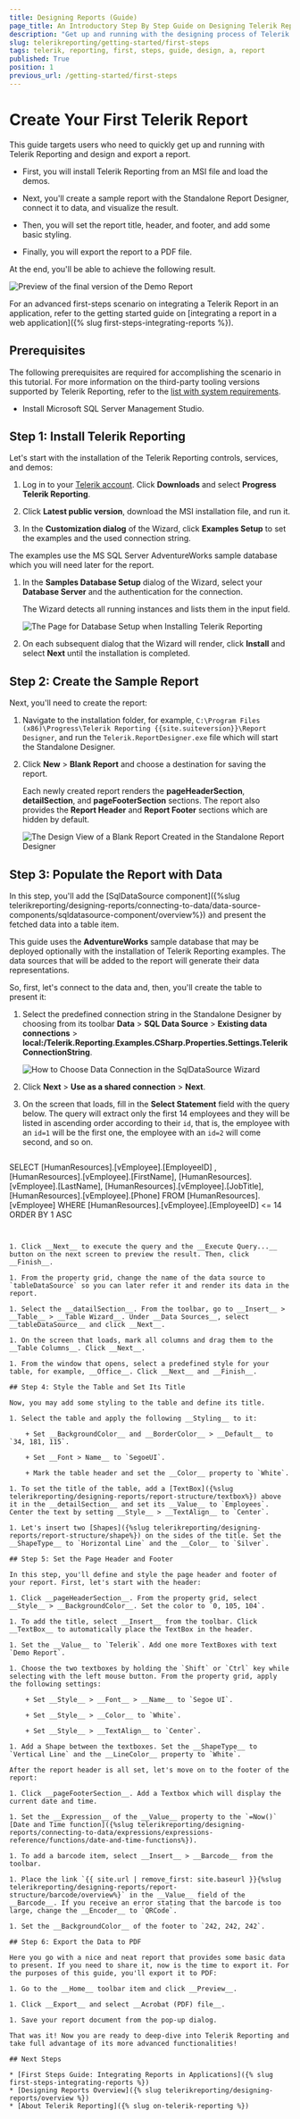 ```yaml
---
title: Designing Reports (Guide)
page_title: An Introductory Step By Step Guide on Designing Telerik Reports
description: "Get up and running with the designing process of Telerik Reporting and learn how to create a report, connect it to data, set its header and footer, add some styling, and export the report to PDF."
slug: telerikreporting/getting-started/first-steps
tags: telerik, reporting, first, steps, guide, design, a, report
published: True
position: 1
previous_url: /getting-started/first-steps
---
```


# Create Your First Telerik Report

This guide targets users who need to quickly get up and running with Telerik Reporting and design and export a report. 

* First, you will install Telerik Reporting from an MSI file and load the demos.

* Next, you'll create a sample report with the Standalone Report Designer, connect it to data, and visualize the result. 

* Then, you will set the report title, header, and footer, and add some basic styling.

* Finally, you will export the report to a PDF file.

At the end, you'll be able to achieve the following result. 

![Preview of the final version of the Demo Report](images/DemoReport.PNG)

For an advanced first-steps scenario on integrating a Telerik Report in an application, refer to the getting started guide on [integrating a report in a web application]({% slug first-steps-integrating-reports %}).

## Prerequisites 

The following prerequisites are required for accomplishing the scenario in this tutorial. For more information on the third-party tooling versions supported by Telerik Reporting, refer to the [list with system requirements](https://www.telerik.com/products/reporting/system-requirements).

* Install Microsoft SQL Server Management Studio.

## Step 1: Install Telerik Reporting

Let's start with the installation of the Telerik Reporting controls, services, and demos:

1. Log in to your [Telerik account](https://www.telerik.com/account). Click __Downloads__ and select __Progress Telerik Reporting__. 

1. Click __Latest public version__, download the MSI installation file, and run it. 

1. In the __Customization dialog__ of the Wizard, click __Examples Setup__ to set the examples and the used connection string. 

  The examples use the MS SQL Server AdventureWorks sample database which you will need later for the report. 

1. In the __Samples Database Setup__ dialog of the Wizard, select your __Database Server__ and the authentication for the connection. 

	The Wizard detects all running instances and lists them in the input field. 

	![The Page for Database Setup when Installing Telerik Reporting](images/Install.PNG)

1. On each subsequent dialog that the Wizard will render, click __Install__ and select __Next__ until the installation is completed. 

## Step 2: Create the Sample Report

Next, you'll need to create the report:

1. Navigate to the installation folder, for example, `C:\Program Files (x86)\Progress\Telerik Reporting {{site.suiteversion}}\Report Designer`, and run the `Telerik.ReportDesigner.exe` file which will start the Standalone Designer. 

1. Click __New__ > __Blank Report__ and choose a destination for saving the report.

	Each newly created report renders the __pageHeaderSection__, __detailSection__, and __pageFooterSection__ sections. The report also provides the __Report Header__ and __Report Footer__ sections which are hidden by default. 

	![The Design View of a Blank Report Created in the Standalone Report Designer](images/initialview.PNG)

## Step 3: Populate the Report with Data

In this step, you'll add the [SqlDataSource component]({%slug telerikreporting/designing-reports/connecting-to-data/data-source-components/sqldatasource-component/overview%}) and present the fetched data into a table item. 

This guide uses the __AdventureWorks__ sample database that may be deployed optionally with the installation of Telerik Reporting examples. The data sources that will be added to the report will generate their data representations. 

So, first, let's connect to the data and, then, you'll create the table to present it:

1. Select the predefined connection string in the Standalone Designer by choosing from its toolbar __Data__ > __SQL Data Source__ > __Existing data connections__ > __local:/Telerik.Reporting.Examples.CSharp.Properties.Settings.TelerikConnectionString__. 

	![How to Choose Data Connection in the SqlDataSource Wizard](images/3.PNG)

1. Click __Next__ > __Use as a shared connection__ > __Next__. 

1. On the screen that loads, fill in the __Select Statement__ field with the query below. The query will extract only the first 14 employees and they will be listed in ascending order according to their `id`, that is, the employee with an `id=1` will be the first one, the employee with an `id=2` will come second, and so on. 

	````SQL
SELECT
		[HumanResources].[vEmployee].[EmployeeID] ,
		[HumanResources].[vEmployee].[FirstName],
		[HumanResources].[vEmployee].[LastName],
		[HumanResources].[vEmployee].[JobTitle],
		[HumanResources].[vEmployee].[Phone]
	FROM [HumanResources].[vEmployee]
	WHERE [HumanResources].[vEmployee].[EmployeeID] <= 14
	ORDER BY 1 ASC
````


1. Click __Next__ to execute the query and the __Execute Query...__ button on the next screen to preview the result. Then, click __Finish__.

1. From the property grid, change the name of the data source to `tableDataSource` so you can later refer it and render its data in the report.

1. Select the __datailSection__. From the toolbar, go to __Insert__ > __Table__ > __Table Wizard__. Under __Data Sources__, select __tableDataSource__ and click __Next__.

1. On the screen that loads, mark all columns and drag them to the __Table Columns__. Click __Next__.

1. From the window that opens, select a predefined style for your table, for example, __Office__. Click __Next__ and __Finish__.

## Step 4: Style the Table and Set Its Title 

Now, you may add some styling to the table and define its title.

1. Select the table and apply the following __Styling__ to it:

	+ Set __BackgroundColor__ and __BorderColor__ > __Default__ to `34, 181, 115`.

	+ Set __Font > Name__ to `SegoeUI`.

	+ Mark the table header and set the __Color__ property to `White`.

1. To set the title of the table, add a [TextBox]({%slug telerikreporting/designing-reports/report-structure/textbox%}) above it in the __detailSection__ and set its __Value__ to `Employees`. Center the text by setting __Style__ > __TextAlign__ to `Center`.

1. Let's insert two [Shapes]({%slug telerikreporting/designing-reports/report-structure/shape%}) on the sides of the title. Set the __ShapeType__ to `Horizontal Line` and the __Color__ to `Silver`.

## Step 5: Set the Page Header and Footer

In this step, you'll define and style the page header and footer of your report. First, let's start with the header: 

1. Click __pageHeaderSection__. From the property grid, select __Style__ > __BackgroundColor__. Set the color to `0, 105, 104`.

1. To add the title, select __Insert__ from the toolbar. Click __TextBox__ to automatically place the TextBox in the header.

1. Set the __Value__ to `Telerik`. Add one more TextBoxes with text `Demo Report`.

1. Choose the two textboxes by holding the `Shift` or `Ctrl` key while selecting with the left mouse button. From the property grid, apply the following settings:

	+ Set __Style__ > __Font__ > __Name__ to `Segoe UI`.

	+ Set __Style__ > __Color__ to `White`.

	+ Set __Style__ > __TextAlign__ to `Center`.

1. Add a Shape between the textboxes. Set the __ShapeType__ to `Vertical Line` and the __LineColor__ property to `White`.

After the report header is all set, let's move on to the footer of the report:

1. Click __pageFooterSection__. Add a Textbox which will display the current date and time.

1. Set the __Expression__ of the __Value__ property to the `=Now()` [Date and Time function]({%slug telerikreporting/designing-reports/connecting-to-data/expressions/expressions-reference/functions/date-and-time-functions%}).

1. To add a barcode item, select __Insert__ > __Barcode__ from the toolbar.

1. Place the link `{{ site.url | remove_first: site.baseurl }}{%slug telerikreporting/designing-reports/report-structure/barcode/overview%}` in the __Value__ field of the __Barcode__. If you receive an error stating that the barcode is too large, change the __Encoder__ to `QRCode`.

1. Set the __BackgroundColor__ of the footer to `242, 242, 242`.

## Step 6: Export the Data to PDF

Here you go with a nice and neat report that provides some basic data to present. If you need to share it, now is the time to export it. For the purposes of this guide, you'll export it to PDF:

1. Go to the __Home__ toolbar item and click __Preview__.

1. Click __Export__ and select __Acrobat (PDF) file__.

1. Save your report document from the pop-up dialog.

That was it! Now you are ready to deep-dive into Telerik Reporting and take full advantage of its more advanced functionalities!

## Next Steps

* [First Steps Guide: Integrating Reports in Applications]({% slug first-steps-integrating-reports %})
* [Designing Reports Overview]({% slug telerikreporting/designing-reports/overview %})
* [About Telerik Reporting]({% slug on-telerik-reporting %})
